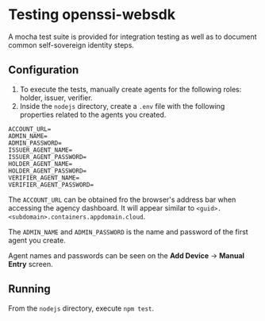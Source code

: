 # Testing openssi-websdk

A mocha test suite is provided for integration testing as well as to document common self-sovereign identity steps.

## Configuration

1. To execute the tests, manually create agents for the following roles: holder, issuer, verifier.
2. Inside the `nodejs` directory, create a `.env` file with the following properties related to the agents you created.

```env
ACCOUNT_URL=
ADMIN_NAME=
ADMIN_PASSWORD=
ISSUER_AGENT_NAME=
ISSUER_AGENT_PASSWORD=
HOLDER_AGENT_NAME=
HOLDER_AGENT_PASSWORD=
VERIFIER_AGENT_NAME=
VERIFIER_AGENT_PASSWORD=
```

The `ACCOUNT_URL` can be obtained fro the browser's address bar when accessing the agency dashboard. It will appear similar to `<guid>.<subdomain>.containers.appdomain.cloud`.

The `ADMIN_NAME` and `ADMIN_PASSWORD` is the name and password of the first agent you create.

Agent names and passwords can be seen on the **Add Device** -> **Manual Entry** screen.

## Running

From the `nodejs` directory, execute `npm test`.

